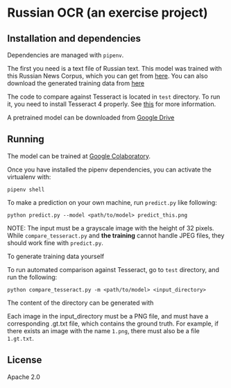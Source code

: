 Russian OCR (an exercise project)
============

## Installation and dependencies

Dependencies are managed with `pipenv`. 

The first you need is a text file of Russian text. This model was trained with this Russian News Corpus, which you can get from [here](https://github.com/maxoodf/russian_news_corpus). You can also download the generated training data from [here](https://drive.google.com/open?id=123MYphBjYxbKRHQS4o3W55I9XA9BsPBr)

The code to compare against Tesseract is located  in `test` directory. To run it, you need to install Tesseract 4 properly. See [this](https://pypi.org/project/tesserocr/) for more information.

A pretrained model can be downloaded from [Google Drive](https://drive.google.com/open?id=1AK815jB_4lxHsy33eabmIFsPRV5DYMQ5)

## Running

The model can be trained at [Google Colaboratory](https://colab.research.google.com/drive/1RBShz93EMa8gC4lDHrgEjYRWWvLxhn40).

Once you have installed the pipenv dependencies, you can activate the virtualenv with:

    pipenv shell


To make a prediction on your own machine, run `predict.py`
like following:

```
python predict.py --model <path/to/model> predict_this.png
```

NOTE: The input must be a grayscale image with the height of 32 pixels. While `compare_tesseract.py` and **the training** cannot handle JPEG files, they should work fine with `predict.py`.

To generate training data yourself

To run automated comparison against Tesseract, go to `test` directory, and run the following:

```
python compare_tesseract.py -m <path/to/model> <input_directory>
```

The content of the directory can be generated with

Each image in the input_directory must be a PNG file, and must have a corresponding .gt.txt file, which contains the ground truth. For example, if there exists an image with the name `1.png`, there must also be a file `1.gt.txt`. 

## License

Apache 2.0
